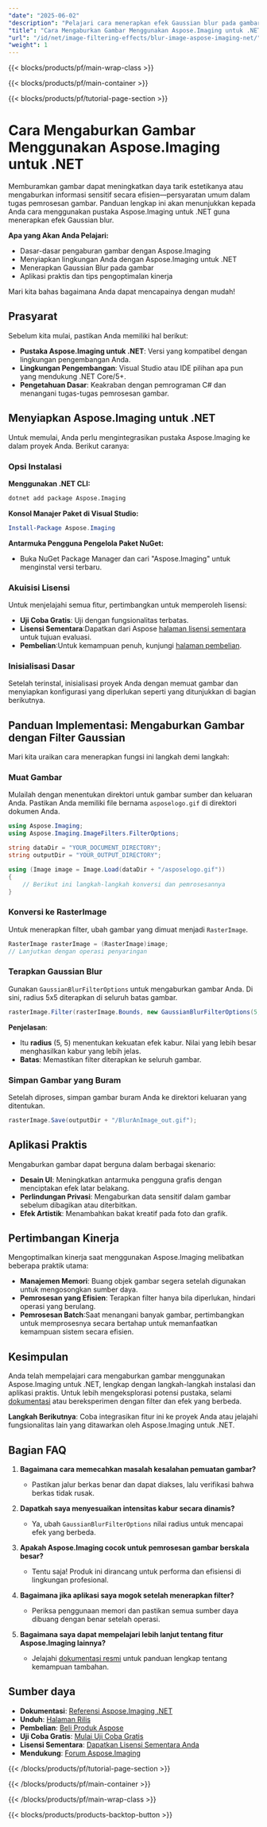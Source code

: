 ```yaml
---
"date": "2025-06-02"
"description": "Pelajari cara menerapkan efek Gaussian blur pada gambar menggunakan Aspose.Imaging for .NET. Panduan ini mencakup pengaturan, implementasi, dan aplikasi praktis."
"title": "Cara Mengaburkan Gambar Menggunakan Aspose.Imaging untuk .NET&#58; Panduan Lengkap"
"url": "/id/net/image-filtering-effects/blur-image-aspose-imaging-net/"
"weight": 1
---
```


{{< blocks/products/pf/main-wrap-class >}}

{{< blocks/products/pf/main-container >}}

{{< blocks/products/pf/tutorial-page-section >}}
# Cara Mengaburkan Gambar Menggunakan Aspose.Imaging untuk .NET

Memburamkan gambar dapat meningkatkan daya tarik estetikanya atau mengaburkan informasi sensitif secara efisien—persyaratan umum dalam tugas pemrosesan gambar. Panduan lengkap ini akan menunjukkan kepada Anda cara menggunakan pustaka Aspose.Imaging untuk .NET guna menerapkan efek Gaussian blur.

**Apa yang Akan Anda Pelajari:**
- Dasar-dasar pengaburan gambar dengan Aspose.Imaging
- Menyiapkan lingkungan Anda dengan Aspose.Imaging untuk .NET
- Menerapkan Gaussian Blur pada gambar
- Aplikasi praktis dan tips pengoptimalan kinerja

Mari kita bahas bagaimana Anda dapat mencapainya dengan mudah!

## Prasyarat

Sebelum kita mulai, pastikan Anda memiliki hal berikut:
- **Pustaka Aspose.Imaging untuk .NET**: Versi yang kompatibel dengan lingkungan pengembangan Anda.
- **Lingkungan Pengembangan**: Visual Studio atau IDE pilihan apa pun yang mendukung .NET Core/5+.
- **Pengetahuan Dasar**: Keakraban dengan pemrograman C# dan menangani tugas-tugas pemrosesan gambar.

## Menyiapkan Aspose.Imaging untuk .NET

Untuk memulai, Anda perlu mengintegrasikan pustaka Aspose.Imaging ke dalam proyek Anda. Berikut caranya:

### Opsi Instalasi

**Menggunakan .NET CLI:**
```bash
dotnet add package Aspose.Imaging
```

**Konsol Manajer Paket di Visual Studio:**
```powershell
Install-Package Aspose.Imaging
```

**Antarmuka Pengguna Pengelola Paket NuGet:**
- Buka NuGet Package Manager dan cari "Aspose.Imaging" untuk menginstal versi terbaru.

### Akuisisi Lisensi

Untuk menjelajahi semua fitur, pertimbangkan untuk memperoleh lisensi:
- **Uji Coba Gratis**: Uji dengan fungsionalitas terbatas.
- **Lisensi Sementara**:Dapatkan dari Aspose [halaman lisensi sementara](https://purchase.aspose.com/temporary-license/) untuk tujuan evaluasi.
- **Pembelian**:Untuk kemampuan penuh, kunjungi [halaman pembelian](https://purchase.aspose.com/buy).

### Inisialisasi Dasar

Setelah terinstal, inisialisasi proyek Anda dengan memuat gambar dan menyiapkan konfigurasi yang diperlukan seperti yang ditunjukkan di bagian berikutnya.

## Panduan Implementasi: Mengaburkan Gambar dengan Filter Gaussian

Mari kita uraikan cara menerapkan fungsi ini langkah demi langkah:

### Muat Gambar

Mulailah dengan menentukan direktori untuk gambar sumber dan keluaran Anda. Pastikan Anda memiliki file bernama `asposelogo.gif` di direktori dokumen Anda.

```csharp
using Aspose.Imaging;
using Aspose.Imaging.ImageFilters.FilterOptions;

string dataDir = "YOUR_DOCUMENT_DIRECTORY";
string outputDir = "YOUR_OUTPUT_DIRECTORY";

using (Image image = Image.Load(dataDir + "/asposelogo.gif"))
{
    // Berikut ini langkah-langkah konversi dan pemrosesannya
}
```

### Konversi ke RasterImage

Untuk menerapkan filter, ubah gambar yang dimuat menjadi `RasterImage`.

```csharp
RasterImage rasterImage = (RasterImage)image;
// Lanjutkan dengan operasi penyaringan
```

### Terapkan Gaussian Blur

Gunakan `GaussianBlurFilterOptions` untuk mengaburkan gambar Anda. Di sini, radius 5x5 diterapkan di seluruh batas gambar.

```csharp
rasterImage.Filter(rasterImage.Bounds, new GaussianBlurFilterOptions(5, 5));
```

**Penjelasan**: 
- Itu **radius** (5, 5) menentukan kekuatan efek kabur. Nilai yang lebih besar menghasilkan kabur yang lebih jelas.
- **Batas**: Memastikan filter diterapkan ke seluruh gambar.

### Simpan Gambar yang Buram

Setelah diproses, simpan gambar buram Anda ke direktori keluaran yang ditentukan.

```csharp
rasterImage.Save(outputDir + "/BlurAnImage_out.gif");
```

## Aplikasi Praktis

Mengaburkan gambar dapat berguna dalam berbagai skenario:
- **Desain UI**: Meningkatkan antarmuka pengguna grafis dengan menciptakan efek latar belakang.
- **Perlindungan Privasi**: Mengaburkan data sensitif dalam gambar sebelum dibagikan atau diterbitkan.
- **Efek Artistik**: Menambahkan bakat kreatif pada foto dan grafik.

## Pertimbangan Kinerja

Mengoptimalkan kinerja saat menggunakan Aspose.Imaging melibatkan beberapa praktik utama:
- **Manajemen Memori**: Buang objek gambar segera setelah digunakan untuk mengosongkan sumber daya.
- **Pemrosesan yang Efisien**: Terapkan filter hanya bila diperlukan, hindari operasi yang berulang.
- **Pemrosesan Batch**:Saat menangani banyak gambar, pertimbangkan untuk memprosesnya secara bertahap untuk memanfaatkan kemampuan sistem secara efisien.

## Kesimpulan

Anda telah mempelajari cara mengaburkan gambar menggunakan Aspose.Imaging untuk .NET, lengkap dengan langkah-langkah instalasi dan aplikasi praktis. Untuk lebih mengeksplorasi potensi pustaka, selami [dokumentasi](https://reference.aspose.com/imaging/net/) atau bereksperimen dengan filter dan efek yang berbeda.

**Langkah Berikutnya**: Coba integrasikan fitur ini ke proyek Anda atau jelajahi fungsionalitas lain yang ditawarkan oleh Aspose.Imaging untuk .NET.

## Bagian FAQ

1. **Bagaimana cara memecahkan masalah kesalahan pemuatan gambar?**
   - Pastikan jalur berkas benar dan dapat diakses, lalu verifikasi bahwa berkas tidak rusak.

2. **Dapatkah saya menyesuaikan intensitas kabur secara dinamis?**
   - Ya, ubah `GaussianBlurFilterOptions` nilai radius untuk mencapai efek yang berbeda.

3. **Apakah Aspose.Imaging cocok untuk pemrosesan gambar berskala besar?**
   - Tentu saja! Produk ini dirancang untuk performa dan efisiensi di lingkungan profesional.

4. **Bagaimana jika aplikasi saya mogok setelah menerapkan filter?**
   - Periksa penggunaan memori dan pastikan semua sumber daya dibuang dengan benar setelah operasi.

5. **Bagaimana saya dapat mempelajari lebih lanjut tentang fitur Aspose.Imaging lainnya?**
   - Jelajahi [dokumentasi resmi](https://reference.aspose.com/imaging/net/) untuk panduan lengkap tentang kemampuan tambahan.

## Sumber daya
- **Dokumentasi**: [Referensi Aspose.Imaging .NET](https://reference.aspose.com/imaging/net/)
- **Unduh**: [Halaman Rilis](https://releases.aspose.com/imaging/net/)
- **Pembelian**: [Beli Produk Aspose](https://purchase.aspose.com/buy)
- **Uji Coba Gratis**: [Mulai Uji Coba Gratis](https://releases.aspose.com/imaging/net/)
- **Lisensi Sementara**: [Dapatkan Lisensi Sementara Anda](https://purchase.aspose.com/temporary-license/)
- **Mendukung**: [Forum Aspose.Imaging](https://forum.aspose.com/c/imaging/10)

{{< /blocks/products/pf/tutorial-page-section >}}

{{< /blocks/products/pf/main-container >}}

{{< /blocks/products/pf/main-wrap-class >}}

{{< blocks/products/products-backtop-button >}}